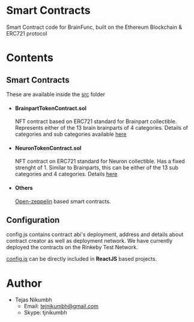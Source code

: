 # Smart Contracts
Smart Contract code for BrainFunc, built on the Ethereum Blockchain & ERC721 protocol

# Contents

## Smart Contracts
These are available inside the [src](src) folder
- #### BrainpartTokenContract.sol


  NFT contract based on ERC721 standard for Brainpart collectible.
  Represents either of the 13 brain brainparts
  of 4 categories. Details of categories and sub categories available [here](https://github.com/brainfunc/web-app/blob/master/docs/gameplay.md)

- #### NeuronTokenContract.sol


  NFT contract on ERC721 standard for Neuron collectible. Has a fixed strenght of 1.
  Similar to Brainparts, this can be either of the 13 sub categories and 4 categories.
  Details [here](https://github.com/brainfunc/web-app/blob/master/docs/gameplay.md)

- #### Others


  [Open-zeppelin](https://github.com/OpenZeppelin/openzeppelin-solidity) based smart contracts.

## Configuration

config.js contains contract abi's deployment, address and details about contract creator as well as deployment network. We have currently deployed the contracts on the Rinkeby Test Network.

[config.js](config.js) can be directly included in **ReactJS** based projects.

# Author
- Tejas Nikumbh
  - Email: tejnikumbh@gmail.com
  - Skype: tjnikumbh

